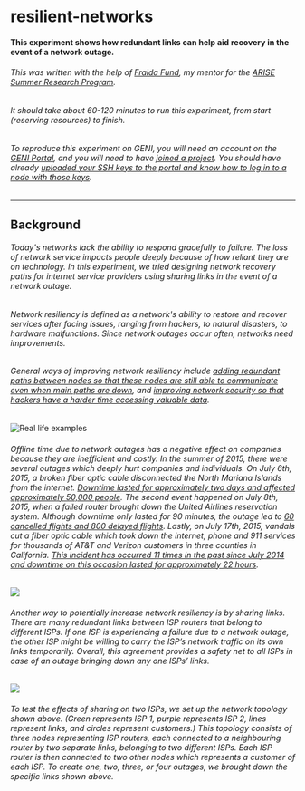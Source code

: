 # resilient-networks
#### This experiment shows how redundant links can help aid recovery in the event of a network outage.
###### This was written with the help of [Fraida Fund](https://github.com/ffund), my mentor for the [ARISE Summer Research Program](http://engineering.nyu.edu/k12stem/arise/).
###### It should take about 60-120 minutes to run this experiment, from start (reserving resources) to finish.
###### To reproduce this experiment on GENI, you will need an account on the [GENI Portal](http://groups.geni.net/geni/wiki/SignMeUp), and you will need to have [joined a project](http://groups.geni.net/geni/wiki/JoinAProject). You should have already [uploaded your SSH keys to the portal and know how to log in to a node with those keys](http://groups.geni.net/geni/wiki/HowTo/LoginToNodes).
---
## Background
###### Today's networks lack the ability to respond gracefully to failure. The loss of network service impacts people deeply because of how reliant they are on technology. In this experiment, we tried designing network recovery paths for internet service providers using sharing links in the event of a network outage.
###### Network resiliency is defined as a network's ability to restore and recover services after facing issues, ranging from hackers, to natural disasters, to hardware malfunctions. Since network outages occur often, networks need improvements.
###### General ways of improving network resiliency include [adding redundant paths between nodes so that these nodes are still able to communicate even when main paths are down](https://calhoun.nps.edu/bitstream/handle/10945/37231/Sterbenz-Cetinkaya-Hameed-Jabbar-Qian-Rohrer-2011.pdf), and [improving network security so that hackers have a harder time accessing valuable data](https://calhoun.nps.edu/bitstream/handle/10945/37231/Sterbenz-Cetinkaya-Hameed-Jabbar-Qian-Rohrer-2011.pdf).
![Real life examples](https://witestlab.poly.edu/blog/content/images/2016/02/dd-july2015outages.svg)
###### Offline time due to network outages has a negative effect on companies because they are inefficient and costly. In the summer of 2015, there were several outages which deeply hurt companies and individuals. On July 6th, 2015, a broken fiber optic cable disconnected the North Mariana Islands from the internet. [Downtime lasted for approximately two days and affected approximately 50,000 people](https://arstechnica.com/information-technology/2015/07/broken-cable-reportedly-disconnected-us-island-territory-from-internet/). The second event happened on July 8th, 2015, when a failed router brought down the United Airlines reservation system. Although downtime only lasted for 90 minutes, the outage led to [60 cancelled flights and 800 delayed flights](http://www.latimes.com/business/technology/la-fi-tn-technical-problems-united-nyse-20150708-story.html). Lastly, on July 17th, 2015, vandals cut a fiber optic cable which took down the internet, phone and 911 services for thousands of AT&T and Verizon customers in three counties in California. [This incident has occurred 11 times in the past since July 2014 and downtime on this occasion lasted for approximately 22 hours](https://arstechnica.com/tech-policy/2015/07/vandals-keep-snipping-fiber-optic-cables-in-california-with-impunity/).
![](https://witestlab.poly.edu/blog/content/images/2016/02/dd-background.svg)
###### Another way to potentially increase network resiliency is by sharing links. There are many redundant links between ISP routers that belong to different ISPs. If one ISP is experiencing a failure due to a network outage, the other ISP might be willing to carry the ISP’s network traffic on its own links temporarily. Overall, this agreement provides a safety net to all ISPs in case of an outage bringing down any one ISPs’ links.
![](https://witestlab.poly.edu/blog/content/images/2016/02/dd-topology.svg)
###### To test the effects of sharing on two ISPs, we set up the network topology shown above. (Green represents ISP 1, purple represents ISP 2, lines represent links, and circles represent customers.) This topology consists of three nodes representing ISP routers, each connected to a neighbouring router by two separate links, belonging to two different ISPs. Each ISP router is then connected to two other nodes which represents a customer of each ISP. To create one, two, three, or four outages, we brought down the specific links shown above.
